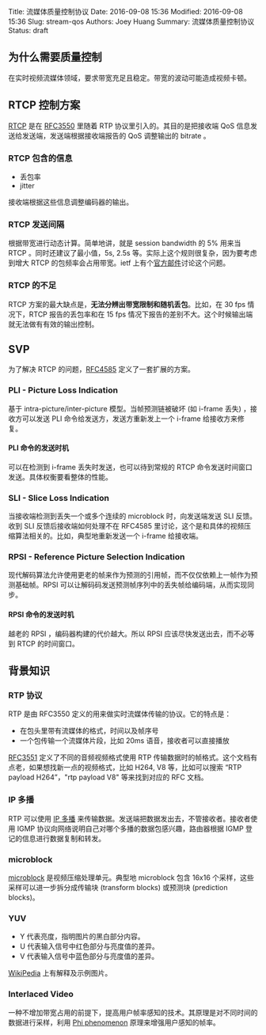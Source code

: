 Title: 流媒体质量控制协议
Date: 2016-09-08 15:36
Modified: 2016-09-08 15:36
Slug: stream-qos
Authors: Joey Huang
Summary: 流媒体质量控制协议
Status: draft

## 为什么需要质量控制

在实时视频流媒体领域，要求带宽充足且稳定。带宽的波动可能造成视频卡顿。

## RTCP 控制方案

[RTCP](https://en.wikipedia.org/wiki/RTP_Control_Protocol) 是在 [RFC3550](https://tools.ietf.org/html/rfc3550) 里随着 RTP 协议里引入的。其目的是把接收端 QoS 信息发送给发送端，发送端根据接收端报告的 QoS 调整输出的 bitrate 。

### RTCP 包含的信息

* 丢包率
* jitter

接收端根据这些信息调整编码器的输出。

### RTCP 发送间隔

根据带宽进行动态计算。简单地讲，就是 session bandwidth 的 5% 用来当 RTCP 。同时还建议了最小值，5s, 2.5s 等。实际上这个规则很复杂，因为要考虑到增大 RTCP 的包频率会占用带宽。ietf 上有个[官方邮件](https://www.ietf.org/mail-archive/web/avt/current/msg15644.html)讨论这个问题。

### RTCP 的不足

RTCP 方案的最大缺点是，**无法分辨出带宽限制和随机丢包**。比如，在 30 fps 情况下，RTCP 报告的丢包率和在 15 fps 情况下报告的差别不大。这个时候输出端就无法做有有效的输出控制。

## SVP

为了解决 RTCP 的问题，[RFC4585](https://tools.ietf.org/html/rfc4585) 定义了一套扩展的方案。

### PLI - Picture Loss Indication

基于 intra-picture/inter-picture 模型。当帧预测链被破坏 (如 i-frame 丢失) ，接收方可以发送 PLI 命令给发送方，发送方重新发上一个 i-frame 给接收方来修复。

#### PLI 命令的发送时机

可以在检测到 i-frame 丢失时发送，也可以待到常规的 RTCP 命令发送时间窗口发送。具体权衡要看整体的性能。

### SLI - Slice Loss Indication

当接收端检测到丢失一个或多个连续的 microblock 时，向发送端发送 SLI 反馈。收到 SLI 反馈后接收端如何处理不在 RFC4585 里讨论，这个是和具体的视频压缩算法相关的。比如，典型地重新发送一个 i-frame 给接收端。

### RPSI - Reference Picture Selection Indication

现代解码算法允许使用更老的帧来作为预测的引用帧，而不仅仅依赖上一帧作为预测基础帧。RPSI 可以让解码码发送预测帧序列中的丢失帧给编码端，从而实现同步。

#### RPSI 命令的发送时机

越老的 RPSI ，编码器构建的代价越大。所以 RPSI 应该尽快发送出去，而不必等到 RTCP 的时间窗口。

## 背景知识

### RTP 协议

RTP 是由 RFC3550 定义的用来做实时流媒体传输的协议。它的特点是：

* 在包头里带有流媒体的格式，时间以及帧序号
* 一个包传输一个流媒体片段，比如 20ms 语音，接收者可以直接播放

[RFC3551](https://tools.ietf.org/html/rfc3551) 定义了不同的音频视频格式使用 RTP 传输数据时的帧格式。这个文档有点老，如果想找新一点的视频格式，比如 H264, V8 等，比如可以搜索 “RTP payload H264”，"rtp payload  V8" 等来找到对应的 RFC 文档。

### IP 多播

RTP 可以使用 [IP 多播](https://en.wikipedia.org/wiki/IP_multicast) 来传输数据。发送端把数据发出去，不管接收者。接收者使用 IGMP 协议向网络说明自己对哪个多播的数据包感兴趣，路由器根据 IGMP 登记的信息进行数据复制和转发。

### microblock

[microblock](https://en.wikipedia.org/wiki/Macroblock) 是视频压缩处理单元。典型地 microblock 包含 16x16 个采样，这些采样可以进一步拆分成传输块 (transform blocks) 或预测块 (prediction blocks)。

### YUV

* Y 代表亮度，指明图片的黑白部分内容。
* U 代表输入信号中红色部分与亮度值的差异。
* V 代表输入信号中蓝色部分与亮度值的差异。

[WikiPedia](https://en.wikipedia.org/wiki/YUV) 上有解释及示例图片。

### Interlaced Video

一种不增加带宽占用的前提下，提高用户帧率感知的技术。其原理是对不同时间的数据进行采样，利用 [Phi phenomenon](https://en.wikipedia.org/wiki/Phi_phenomenon) 原理来增强用户感知的帧率。